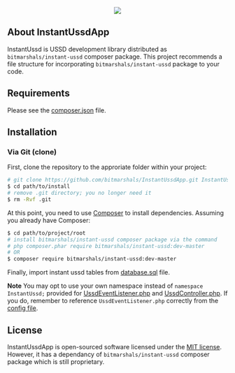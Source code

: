<p align="center"><img src="https://avatars1.githubusercontent.com/u/30041331?v=4&s=80"></p>

## About InstantUssdApp

InstantUssd is USSD development library distributed as <code>bitmarshals/instant-ussd</code> composer package. This project recommends a file structure for incorporating <code>bitmarshals/instant-ussd</code> package to your code.

Requirements
------------

Please see the [composer.json](composer.json) file.

Installation
------------

### Via Git (clone)

First, clone the repository to the approriate folder within your project:

```bash
# git clone https://github.com/bitmarshals/InstantUssdApp.git InstantUssd
$ cd path/to/install
# remove .git directory; you no longer need it
$ rm -Rvf .git
```

At this point, you need to use [Composer](https://getcomposer.org/) to install
dependencies. Assuming you already have Composer:

```bash
$ cd path/to/project/root
# install bitmarshals/instant-ussd composer package via the command
# php composer.phar require bitmarshals/instant-ussd:dev-master
# OR
$ composer require bitmarshals/instant-ussd:dev-master
```

Finally, import instant ussd tables from [database.sql](config/database.sql) file.

<b>Note</b> You may opt to use your own namespace instead of <code>namespace InstantUssd;</code> provided for [UssdEventListener.php](UssdEventListener.php) and [UssdController.php](UssdController.php). If you do, remember to reference <code>UssdEventListener.php</code> correctly from the [config file](config/iussd.config.php#L5).

## License

InstantUssdApp is open-sourced software licensed under the [MIT license](http://opensource.org/licenses/MIT). However, it has a dependancy of <code>bitmarshals/instant-ussd</code> composer package which is still proprietary.
